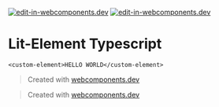 [![edit-in-webcomponents.dev](https://webcomponents.dev/assets/ext/edit_in_wcd.svg)](https://webcomponents.dev/edit/0m2Cx8OJRArbH0mXdBQI)
[![edit-in-webcomponents.dev](https://webcomponents.dev/assets/ext/edit_in_wcd.svg)](https://webcomponents.dev/edit/0m2Cx8OJRArbH0mXdBQI)

# Lit-Element Typescript

```showcase
<custom-element>HELLO WORLD</custom-element>
```

> Created with [webcomponents.dev](https://webcomponents.dev)

> Created with [webcomponents.dev](https://webcomponents.dev)